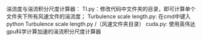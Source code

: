 湍流度与湍流积分尺度计算器：
TI.py：修改代码中文件夹的目录，即可计算单个文件夹下所有风速文件的湍流度；
Turbulence scale length.py: 在cmd中键入 python Turbulence scale length.py /（风速文件夹目录）
cuda.py: 使用英伟达gpu科学计算加速的湍流积分尺度计算器
